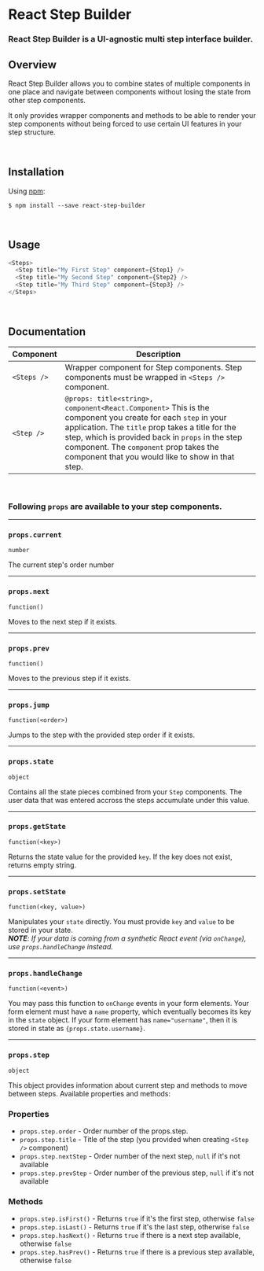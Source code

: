 # React Step Builder

### React Step Builder is a UI-agnostic multi step interface builder.

## Overview

React Step Builder allows you to combine states of multiple components in one place
and navigate between components without losing the state from other step components.

It only provides wrapper components and methods to be able to render your step components
without being forced to use certain UI features in your step structure.

<br />

## Installation

Using [npm](https://www.npmjs.com/):

    $ npm install --save react-step-builder

<br />

## Usage

```js
<Steps>
  <Step title="My First Step" component={Step1} />
  <Step title="My Second Step" component={Step2} />
  <Step title="My Third Step" component={Step3} />
</Steps>
```

<br />

## Documentation

| Component   | Description                                                                                                                                                                                                                                                                                                        |
| ----------- | ------------------------------------------------------------------------------------------------------------------------------------------------------------------------------------------------------------------------------------------------------------------------------------------------------------------ |
| `<Steps />` | Wrapper component for Step components. Step components must be wrapped in `<Steps />` component.                                                                                                                                                                                                                   |
| `<Step />`  | `@props: title<string>, component<React.Component>` This is the component you create for each `step` in your application. The `title` prop takes a title for the step, which is provided back in `props` in the step component. The `component` prop takes the component that you would like to show in that step. |

<br />

### Following `props` are available to your step components.

<hr />

### <strong>`props.current`</strong>

`number`

The current step's order number

<hr />

### <strong>`props.next`</strong>

`function()`

Moves to the next step if it exists.

<hr />

### <strong>`props.prev`</strong>

`function()`

Moves to the previous step if it exists.

<hr />

### <strong>`props.jump`</strong>

`function(<order>)`

Jumps to the step with the provided step order if it exists.

<hr />

### <strong>`props.state`</strong>

`object`

Contains all the state pieces combined from your `Step` components.
The user data that was entered accross the steps accumulate under this value.

<hr />

### <strong>`props.getState`</strong>

`function(<key>)`

Returns the state value for the provided `key`. If the key does not exist, returns empty string.

<hr />

### <strong>`props.setState`</strong>

`function(<key, value>)`

Manipulates your `state` directly. You must provide `key` and `value` to be stored in your state.<br />
_<strong>NOTE</strong>: If your data is coming from a synthetic React event (via `onChange`), use `props.handleChange` instead._

<hr />

### <strong>`props.handleChange`</strong>

`function(<event>)`

You may pass this function to `onChange` events in your form elements.
Your form element must have a `name` property, which eventually becomes its key in the `state` object.
If your form element has `name="username"`, then it is stored in state as `{props.state.username}`.

<hr />

### <strong>`props.step`</strong>

`object`

This object provides information about current step and methods to move between steps. Available properties and methods:

### Properties

- `props.step.order` - Order number of the props.step.
- `props.step.title` - Title of the step (you provided when creating `<Step />` component)
- `props.step.nextStep` - Order number of the next step, `null` if it's not available
- `props.step.prevStep` - Order number of the previous step, `null` if it's not available

### Methods

- `props.step.isFirst()` - Returns `true` if it's the first step, otherwise `false`
- `props.step.isLast()` - Returns `true` if it's the last step, otherwise `false`
- `props.step.hasNext()` - Returns `true` if there is a next step available, otherwise `false`
- `props.step.hasPrev()` - Returns `true` if there is a previous step available, otherwise `false`
